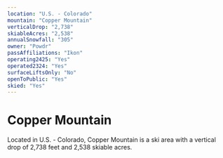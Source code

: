 ```yaml
---
location: "U.S. - Colorado"
mountain: "Copper Mountain"
verticalDrop: "2,738"
skiableAcres: "2,538"
annualSnowfall: "305"
owner: "Powdr"
passAffiliations: "Ikon"
operating2425: "Yes"
operated2324: "Yes"
surfaceLiftsOnly: "No"
openToPublic: "Yes"
skied: "Yes"
---
```


# Copper Mountain

Located in U.S. - Colorado, Copper Mountain is a ski area with a vertical drop of 2,738 feet and 2,538 skiable acres.